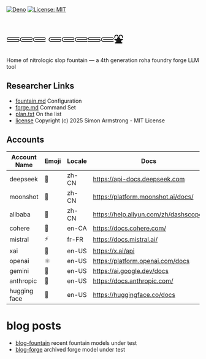 [![Deno](https://img.shields.io/badge/deno-2.4.2-black?logo=deno)](https://deno.land/)
[![License: MIT](https://img.shields.io/badge/License-MIT-yellow.svg)](https://opensource.org/licenses/MIT) 

# 𓄷𓄲𓄲 𓄵𓄲𓄲𓄷𓄲⛲

Home of nitrologic slop fountain — a 4th generation roha foundry forge LLM tool

## Researcher Links

* [fountain.md](roha/fountain.md) Configuration
* [forge.md](roha/forge.md) Command Set
* [plan.txt](plan.txt) On the list
* [license](LICENSE) Copyright (c) 2025 Simon Armstrong - MIT License

## Accounts

| Account Name | Emoji | Locale | Docs                                | API      |
|--------------|-------|--------|-------------------------------------|----------|
| deepseek     | 🐋    | zh-CN  | https://api-docs.deepseek.com       | DeepSeek |
| moonshot     | 🎯    | zh-CN  | https://platform.moonshot.ai/docs/  | OpenAI   |
| alibaba      | 🐉    | zh-CN  | https://help.aliyun.com/zh/dashscope/ | OpenAI   |
| cohere       | 🧩    | en-CA  | https://docs.cohere.com/            | Cohere   |
| mistral      | ⚡️    | fr-FR  | https://docs.mistral.ai/            | OpenAI   |
| xai          | 🚀    | en-US  | https://x.ai/api                    | OpenAI   |
| openai       | ⚛     | en-US  | https://platform.openai.com/docs    | OpenAI   |
| gemini       | 🌟    | en-US  | https://ai.google.dev/docs          | Google   |
| anthropic    | 🤖    | en-US  | https://docs.anthropic.com/         | Anthropic |
| hugging face | 🤗    | en-US  | https://huggingface.co/docs         | OpenAI    |

# blog posts

* [blog-fountain](slop/blog/blogfountain.md) recent fountain models under test
* [blog-forge](https://github.com/nitrologic/forge/blob/main/blog.md) archived forge model under test
